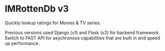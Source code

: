 # IMRottenDb v3

Quickly lookup ratings for Movies & TV series.

Previous versions used Django (v1) and Flask (v2) for backend framework. 
Switch to FAST API for asychronous capabilities that are built in and speed up performance. 
